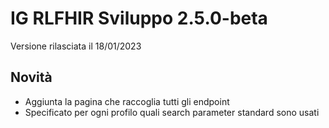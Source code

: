 # IG RLFHIR Sviluppo 2.5.0-beta
Versione rilasciata il 18/01/2023

## Novità
- Aggiunta la pagina che raccoglia tutti gli endpoint
- Specificato per ogni profilo quali search parameter standard sono usati